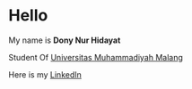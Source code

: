 # Hello 

My name is **Dony Nur Hidayat**

Student Of [Universitas Muhammadiyah Malang](https://www.umm.ac.id/)

Here is my [LinkedIn](https://www.linkedin.com/in/dony-nur-hidayat-848077232/)


